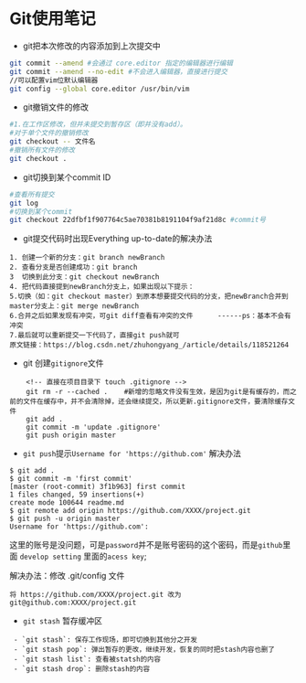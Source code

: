 # Git使用笔记

- git把本次修改的内容添加到上次提交中

```bash
git commit --amend #会通过 core.editor 指定的编辑器进行编辑
git commit --amend --no-edit #不会进入编辑器，直接进行提交
//可以配置vim位默认编辑器
git config --global core.editor /usr/bin/vim
```




- git撤销文件的修改

```bash
#1.在工作区修改，但并未提交到暂存区（即并没有add）。
#对于单个文件的撤销修改
git checkout -- 文件名
#撤销所有文件的修改
git checkout .
```



- git切换到某个commit ID

```bash
#查看所有提交
git log
#切换到某个commit
git checkout 22dfbf1f907764c5ae70381b8191104f9af21d8c #commit号
```




- git提交代码时出现Everything up-to-date的解决办法

```shell
1. 创建一个新的分支：git branch newBranch
2. 查看分支是否创建成功：git branch
3  切换到此分支：git checkout newBranch
4. 把代码直接提到newBranch分支上，如果出现以下提示：
5.切换（如：git checkout master）到原本想要提交代码的分支，把newBranch合并到master分支上：git merge newBranch
6.合并之后如果发现有冲突，可git diff查看有冲突的文件      ------ps：基本不会有冲突
7.最后就可以重新提交一下代码了，直接git push就可
原文链接：https://blog.csdn.net/zhuhongyang_/article/details/118521264
```




 - git 创建`gitignore`文件
```shell
    <!-- 直接在项目目录下 touch .gitignore -->
    git rm -r --cached .    #新增的忽略文件没有生效，是因为git是有缓存的，而之前的文件在缓存中，并不会清除掉，还会继续提交，所以更新.gitignore文件，要清除缓存文件
    git add .
    git commit -m 'update .gitignore'
    git push origin master
```



- `git push`提示`Username for 'https://github.com'` 解决办法

```shell
$ git add .
$ git commit -m 'first commit'
[master (root-commit) 3f1b963] first commit
1 files changed, 59 insertions(+)
create mode 100644 readme.md
$ git remote add origin https://github.com/XXXX/project.git
$ git push -u origin master
Username for 'https://github.com':
```

这里的账号是没问题，可是`password`并不是账号密码的这个密码，而是`github`里面 `develop setting` 里面的`acess key`;

解决办法：修改 .git/config 文件

```http
将 https://github.com/XXXX/project.git 改为
git@github.com:XXXX/project.git
```



- `git stash` 暂存缓冲区

```shell
 - `git stash`: 保存工作现场，即可切换到其他分之开发
 - `git stash pop`: 弹出暂存的更改，继续开发，恢复的同时把stash内容也删了
 - `git stash list`: 查看被statsh的内容
 - `git stash drop`: 删除stash的内容   
```

